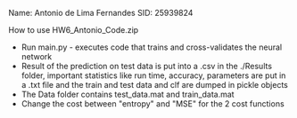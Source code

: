 Name: Antonio de Lima Fernandes
SID: 25939824

How to use HW6_Antonio_Code.zip
- Run main.py - executes code that trains and cross-validates the neural network
- Result of the prediction on test data is put into a .csv in the ./Results folder, important statistics like run time, accuracy, parameters are put in a .txt file and the train and test data and clf are dumped in pickle objects
- The Data folder contains test_data.mat and train_data.mat
- Change the cost between "entropy" and "MSE" for the 2 cost functions
